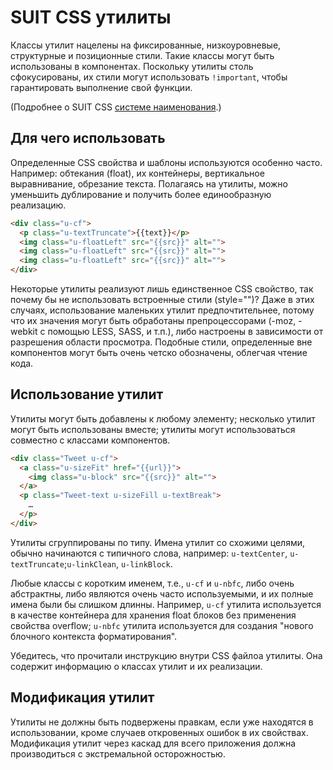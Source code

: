 # SUIT CSS утилиты

Классы утилит нацелены на  фиксированные, низкоуровневые, структурные и
позиционные стили. Такие классы могут быть использованы в компонентах. Поскольку
утилиты столь сфокусированы, их стили могут использовать `!important`, чтобы
гарантировать выполнение свой функции.

(Подробнее о SUIT CSS [системе наименования](naming-conventions.md).)

## Для чего использовать

Определенные CSS свойства и шаблоны используются особенно часто. Например:
обтекания (float), их контейнеры, вертикальное выравнивание, обрезание текста.
Полагаясь на утилиты, можно уменьшить дублирование и получить более
единообразную реализацию.

```html
<div class="u-cf">
  <p class="u-textTruncate">{{text}}</p>
  <img class="u-floatLeft" src="{{src}}" alt="">
  <img class="u-floatLeft" src="{{src}}" alt="">
  <img class="u-floatLeft" src="{{src}}" alt="">
</div>
```

Некоторые утилиты реализуют лишь единственное CSS свойство, так почему бы не
использовать встроенные стили (style="")? Даже в этих случаях, использование
маленьких утилит предпочтительнее, потому что их значения могут быть обработаны
препроцессорами (-moz, -webkit с помощью LESS, SASS, и т.п.), либо настроены
в зависимости от разрешения области просмотра. Подобные стили, определенные
вне компонентов могут быть очень четско обозначены, облегчая чтение кода.

## Использование утилит

Утилиты могут быть добавлены к любому элементу; несколько утилит могут быть
использованы вместе; утилиты могут использоваться совместно с классами
компонентов.

```html
<div class="Tweet u-cf">
  <a class="u-sizeFit" href="{{url}}">
    <img class="u-block" src="{{src}}" alt="">
  </a>
  <p class="Tweet-text u-sizeFill u-textBreak">
    …
  </p>
</div>
```

Утилиты сгруппированы по типу. Имена утилит со схожими целями, обычно начинаются
с типичного слова, например: `u-textCenter`, `u-textTruncate`;`u-linkClean`,
`u-linkBlock`.

Любые классы с коротким именем, т.е., `u-cf` и `u-nbfc`, либо очень абстрактны,
либо являются очень часто используемыми, и их полные имена были бы слишком
длинны. Например, `u-cf` утилита используется в качестве контейнера для хранения
float блоков без применения свойства overflow; `u-nbfc` утилита используется для
создания "нового блочного контекста форматирования".

Убедитесь, что прочитали инструкцию внутри CSS файлоа утилиты. Она содержит
информацию о классах утилит и их реализации.

## Модификация утилит

Утилиты не должны быть подвержены правкам, если уже находятся в использовании,
кроме случаев откровенных ошибок в их свойствах. Модификация утилит через каскад
для всего приложения должна производиться с экстремальной осторожностью.
